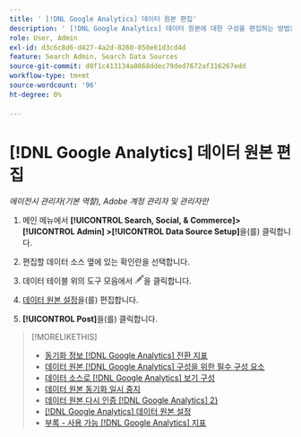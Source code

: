 ```yaml
---
title: ' [!DNL Google Analytics] 데이터 원본 편집'
description: ' [!DNL Google Analytics] 데이터 원본에 대한 구성을 편집하는 방법을 알아보세요.'
role: User, Admin
exl-id: d3c6c8d6-d427-4a2d-8260-850e61d3cd4d
feature: Search Admin, Search Data Sources
source-git-commit: d0f1c413134a0868ddec79ded7672af316267edd
workflow-type: tm+mt
source-wordcount: '96'
ht-degree: 0%

---
```


# [!DNL Google Analytics] 데이터 원본 편집

*에이전시 관리자(기본 역할), Adobe 계정 관리자 및 관리자만*

1. 메인 메뉴에서 **[!UICONTROL Search, Social, & Commerce]> [!UICONTROL Admin] >[!UICONTROL Data Source Setup]**&#x200B;을(를) 클릭합니다.

1. 편집할 데이터 소스 옆에 있는 확인란을 선택합니다.

1. 데이터 테이블 위의 도구 모음에서 ![편집](/help/search-social-commerce/assets/edit.png "편집")을 클릭합니다.

1. [데이터 원본 설정](data-source-settings.md)을(를) 편집합니다.

1. **[!UICONTROL Post]**&#x200B;을(를) 클릭합니다.

>[!MORELIKETHIS]
>
>* [동기화 정보 [!DNL Google Analytics] 전환 지표](data-source-about.md)
>* [데이터 원본 [!DNL Google Analytics] 구성을 위한 필수 구성 요소](data-source-prerequisites.md)
>* [데이터 소스로  [!DNL Google Analytics] 보기 구성](data-source-configure.md)
>* [데이터 원본 동기화 일시 중지](data-source-pause.md)
>* [데이터 원본 다시 인증 [!DNL Google Analytics] 2}](data-source-reauthenticate.md)
>* [[!DNL Google Analytics] 데이터 원본 설정](data-source-settings.md)
>* [부록 - 사용 가능 [!DNL Google Analytics] 지표](data-source-ga-metrics.md)
